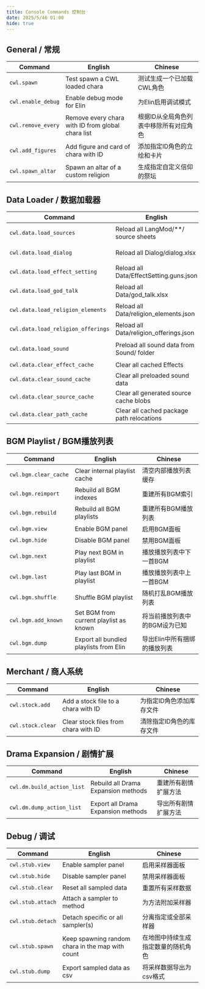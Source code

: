 ```yaml
---
title: Console Commands 控制台
date: 2025/5/46 01:00
hide: true
---
```


## General / 常规

| Command | English | Chinese |
|---------|---------|---------|
| `cwl.spawn` | Test spawn a CWL loaded chara | 测试生成一个已加载CWL角色 |
| `cwl.enable_debug` | Enable debug mode for Elin | 为Elin启用调试模式 |
| `cwl.remove_every` | Remove every chara with ID from global chara list | 根据ID从全局角色列表中移除所有对应角色 |
| `cwl.add_figures` | Add figure and card of chara with ID | 添加指定ID角色的立绘和卡片 |
| `cwl.spawn_altar` | Spawn an altar of a custom religion | 生成指定自定义信仰的祭坛 |

## Data Loader / 数据加载器

| Command | English | Chinese |
|---------|---------|---------|
| `cwl.data.load_sources` | Reload all LangMod/**/ source sheets | 重新加载所有LangMod/**/源数据表 |
| `cwl.data.load_dialog` | Reload all Dialog/dialog.xlsx | 重新加载所有Dialog/dialog.xlsx |
| `cwl.data.load_effect_setting` | Reload all Data/EffectSetting.guns.json | 重新加载所有Data/EffectSetting.guns.json |
| `cwl.data.load_god_talk` | Reload all Data/god_talk.xlsx | 重新加载所有Data/god_talk.xlsx |
| `cwl.data.load_religion_elements` | Reload all Data/religion_elements.json | 重新加载所有Data/religion_elements.json |
| `cwl.data.load_religion_offerings` | Reload all Data/religion_offerings.json | 重新加载所有Data/religion_offerings.json |
| `cwl.data.load_sound` | Preload all sound data from Sound/ folder | 预加载Sound/文件夹内所有音频数据 |
| `cwl.data.clear_effect_cache` | Clear all cached Effects | 清除所有缓存的特效 |
| `cwl.data.clear_sound_cache` | Clear all preloaded sound data | 清除所有预加载的音频数据 |
| `cwl.data.clear_source_cache` | Clear all generated source cache blobs | 清除所有生成的源表缓存 |
| `cwl.data.clear_path_cache` | Clear all cached package path relocations | 清除所有缓存的包路径重定位 |

## BGM Playlist / BGM播放列表

| Command | English | Chinese |
|---------|---------|---------|
| `cwl.bgm.clear_cache` | Clear internal playlist cache | 清空内部播放列表缓存 |
| `cwl.bgm.reimport` | Rebuild all BGM indexes | 重建所有BGM索引 |
| `cwl.bgm.rebuild` | Rebuild all BGM playlists | 重建所有BGM播放列表 |
| `cwl.bgm.view` | Enable BGM panel | 启用BGM面板 |
| `cwl.bgm.hide` | Disable BGM panel | 禁用BGM面板 |
| `cwl.bgm.next` | Play next BGM in playlist | 播放播放列表中下一首BGM |
| `cwl.bgm.last` | Play last BGM in playlist | 播放播放列表中上一首BGM |
| `cwl.bgm.shuffle` | Shuffle BGM playlist | 随机打乱BGM播放列表 |
| `cwl.bgm.add_known` | Set BGM from current playlist as known | 将当前播放列表中的BGM设为已知 |
| `cwl.bgm.dump` | Export all bundled playlists from Elin | 导出Elin中所有捆绑的播放列表 |

## Merchant / 商人系统

| Command | English | Chinese |
|---------|---------|---------|
| `cwl.stock.add` | Add a stock file to a chara with ID | 为指定ID角色添加库存文件 |
| `cwl.stock.clear` | Clear stock files from chara with ID | 清除指定ID角色的库存文件 |

## Drama Expansion / 剧情扩展

| Command | English | Chinese |
|---------|---------|---------|
| `cwl.dm.build_action_list` | Rebuild all Drama Expansion methods | 重建所有剧情扩展方法 |
| `cwl.dm.dump_action_list` | Export all Drama Expansion methods | 导出所有剧情扩展方法 |

## Debug / 调试

| Command | English | Chinese |
|---------|---------|---------|
| `cwl.stub.view` | Enable sampler panel | 启用采样器面板 |
| `cwl.stub.hide` | Disable sampler panel | 禁用采样器面板 |
| `cwl.stub.clear` | Reset all sampled data | 重置所有采样数据 |
| `cwl.stub.attach` | Attach a sampler to method | 为方法附加采样器 |
| `cwl.stub.detach` | Detach specific or all sampler(s) | 分离指定或全部采样器 |
| `cwl.stub.spawn` | Keep spawning random chara in the map with count | 在地图中持续生成指定数量的随机角色 |
| `cwl.stub.dump` | Export sampled data as csv | 将采样数据导出为csv格式 |
